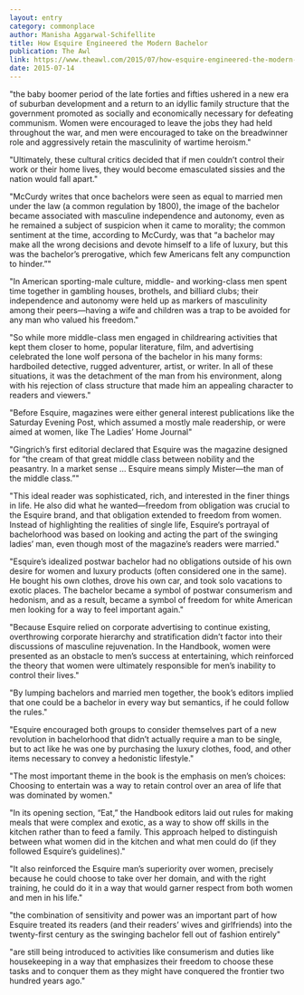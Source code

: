 ```yaml
---
layout: entry
category: commonplace
author: Manisha Aggarwal-Schifellite
title: How Esquire Engineered the Modern Bachelor
publication: The Awl
link: https://www.theawl.com/2015/07/how-esquire-engineered-the-modern-bachelor/
date: 2015-07-14
---
```


"the baby boomer period of the late forties and fifties ushered in a new era of suburban development and a return to an idyllic family structure that the government promoted as socially and economically necessary for defeating communism. Women were encouraged to leave the jobs they had held throughout the war, and men were encouraged to take on the breadwinner role and aggressively retain the masculinity of wartime heroism."
 
"Ultimately, these cultural critics decided that if men couldn’t control their work or their home lives, they would become emasculated sissies and the nation would fall apart."

"McCurdy writes that once bachelors were seen as equal to married men under the law (a common regulation by 1800), the image of the bachelor became associated with masculine independence and autonomy, even as he remained a subject of suspicion when it came to morality; the common sentiment at the time, according to McCurdy, was that “a bachelor may make all the wrong decisions and devote himself to a life of luxury, but this was the bachelor’s prerogative, which few Americans felt any compunction to hinder.”"

"In American sporting-male culture, middle- and working-class men spent time together in gambling houses, brothels, and billiard clubs; their independence and autonomy were held up as markers of masculinity among their peers—having a wife and children was a trap to be avoided for any man who valued his freedom."

"So while more middle-class men engaged in childrearing activities that kept them closer to home, popular literature, film, and advertising celebrated the lone wolf persona of the bachelor in his many forms: hardboiled detective, rugged adventurer, artist, or writer. In all of these situations, it was the detachment of the man from his environment, along with his rejection of class structure that made him an appealing character to readers and viewers."

"Before Esquire, magazines were either general interest publications like the Saturday Evening Post, which assumed a mostly male readership, or were aimed at women, like The Ladies’ Home Journal"

"Gingrich’s first editorial declared that Esquire was the magazine designed for “the cream of that great middle class between nobility and the peasantry. In a market sense … Esquire means simply Mister—the man of the middle class.”"

"This ideal reader was sophisticated, rich, and interested in the finer things in life. He also did what he wanted—freedom from obligation was crucial to the Esquire brand, and that obligation extended to freedom from women. Instead of highlighting the realities of single life, Esquire‘s portrayal of bachelorhood was based on looking and acting the part of the swinging ladies’ man, even though most of the magazine’s readers were married."

"Esquire’s idealized postwar bachelor had no obligations outside of his own desire for women and luxury products (often considered one in the same). He bought his own clothes, drove his own car, and took solo vacations to exotic places. The bachelor became a symbol of postwar consumerism and hedonism, and as a result, became a symbol of freedom for white American men looking for a way to feel important again."

"Because Esquire relied on corporate advertising to continue existing, overthrowing corporate hierarchy and stratification didn’t factor into their discussions of masculine rejuvenation. In the Handbook, women were presented as an obstacle to men’s success at entertaining, which reinforced the theory that women were ultimately responsible for men’s inability to control their lives."

"By lumping bachelors and married men together, the book’s editors implied that one could be a bachelor in every way but semantics, if he could follow the rules."

"Esquire encouraged both groups to consider themselves part of a new revolution in bachelorhood that didn’t actually require a man to be single, but to act like he was one by purchasing the luxury clothes, food, and other items necessary to convey a hedonistic lifestyle."

"The most important theme in the book is the emphasis on men’s choices: Choosing to entertain was a way to retain control over an area of life that was dominated by women."

"In its opening section, “Eat,” the Handbook editors laid out rules for making meals that were complex and exotic, as a way to show off skills in the kitchen rather than to feed a family. This approach helped to distinguish between what women did in the kitchen and what men could do (if they followed Esquire’s guidelines)."

"It also reinforced the Esquire man’s superiority over women, precisely because he could choose to take over her domain, and with the right training, he could do it in a way that would garner respect from both women and men in his life."

"the combination of sensitivity and power was an important part of how Esquire treated its readers (and their readers’ wives and girlfriends) into the twenty-first century as the swinging bachelor fell out of fashion entirely"

"are still being introduced to activities like consumerism and duties like housekeeping in a way that emphasizes their freedom to choose these tasks and to conquer them as they might have conquered the frontier two hundred years ago."
